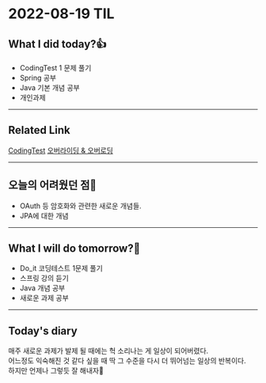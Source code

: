 # 2022-08-19 TIL
## What I did today?👍
* CodingTest 1 문제 풀기
* Spring 공부
* Java 기본 개념 공부 
* 개인과제
___
## Related Link
[CodingTest](https://github.com/BeomSeogKim/Coding-Test/blob/main/Do_it/Problem%20011.md)
[오버라이딩 & 오버로딩](https://github.com/BeomSeogKim/Java/blob/main/%EC%98%A4%EB%B2%84%EB%9D%BC%EC%9D%B4%EB%94%A9%20%26%20%EC%98%A4%EB%B2%84%EB%A1%9C%EB%94%A9.md)

___
## 오늘의 어려웠던 점🤯
* OAuth 등 암호화와 관련한 새로운 개념들. 
* JPA에 대한 개념 

___
## What I will do tomorrow?🙏
* Do_it 코딩테스트 1문제 풀기
* 스프링 강의 듣기
* Java 개념 공부
* 새로운 과제 공부 

___
## Today's diary
매주 새로운 과제가 발제 될 때에는 헉 소리나는 게 일상이 되어버렸다.   
어느정도 익숙해진 것 같다 싶을 때 딱 그 수준을 다시 더 뛰어넘는 일상의 반복이다.  
하지만 언제나 그렇듯 잘 해내자🙏
